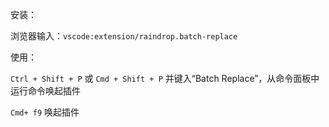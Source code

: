 安装：

浏览器输入：`vscode:extension/raindrop.batch-replace`

使用：

`Ctrl + Shift + P` 或 `Cmd + Shift + P` 并键入“Batch Replace”，从命令面板中运行命令唤起插件

`Cmd+ f9` 唤起插件

